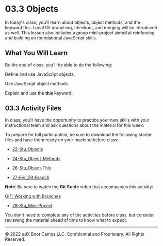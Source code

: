 # 03.3 Objects
In today's class, you'll learn about objects, object methods, and the keyword this. Local Git branching, checkout, and merging will be introduced as well. This lesson also includes a group mini-project aimed at reinforcing and building on foundational JavaScript skills.

## What You Will Learn
By the end of class, you'll be able to do the following:

Define and use JavaScript objects.

Use JavaScript object methods.

Explain and use the **this** keyword.

## 03.3 Activity Files
In class, you'll have the opportunity to practice your new skills with your instructional team and ask questions about the material for this week.

To prepare for full participation, be sure to download the following starter files and have them ready on your machine before class:

* [22-Stu_Objects](https://static.fullstack-bootcamp.com/lesson-files/03-JavaScript/22-Stu_Objects.zip)

* [24-Stu_Object-Methods](https://static.fullstack-bootcamp.com/lesson-files/03-JavaScript/24-Stu_Object-Methods.zip)

* [26-Stu_Object-This](https://static.fullstack-bootcamp.com/lesson-files/03-JavaScript/26-Stu_Object-This.zip)

* [27-Evr_Git-Branch](https://static.fullstack-bootcamp.com/lesson-files/03-JavaScript/27-Evr_Git-Branch.zip)

**Note**: Be sure to watch the **Git Guide** video that accompanies this activity:

[GIT: Working with Branches](https://www.youtube.com/watch?v=JTE2Fn_sCZs)

* [28-Stu_Mini-Project](https://static.fullstack-bootcamp.com/lesson-files/03-JavaScript/28-Stu_Mini-Project.zip)

You don't need to complete any of the activities before class, but consider reviewing the material ahead of time to know what to expect.

---
© 2022 edX Boot Camps LLC. Confidential and Proprietary. All Rights Reserved.
